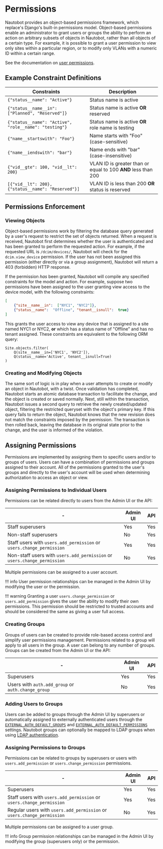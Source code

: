 # Permissions

Nautobot provides an object-based permissions framework, which replace's Django's built-in permissions model. Object-based permissions enable an administrator to grant users or groups the ability to perform an action on arbitrary subsets of objects in Nautobot, rather than all objects of a certain type. For example, it is possible to grant a user permission to view only sites within a particular region, or to modify only VLANs with a numeric ID within a certain range.

See the documentation on [user permissions](../../platform-functionality/users/objectpermission.md).

## Example Constraint Definitions

| Constraints                                           | Description                                                   |
|-------------------------------------------------------|---------------------------------------------------------------|
| `{"status__name": "Active"}`                          | Status name is active                                         |
| `{"status__name__in": ["Planned", "Reserved"]}`       | Status name is active **OR** reserved                         |
| `{"status__name": "Active", "role__name": "testing"}` | Status name is active **OR** role name is testing             |
| `{"name__startswith": "Foo"}`                         | Name starts with "Foo" (case-sensitive)                       |
| `{"name__iendswith": "bar"}`                          | Name ends with "bar" (case-insensitive)                       |
| `{"vid__gte": 100, "vid__lt": 200}`                   | VLAN ID is greater than or equal to 100 **AND** less than 200 |
| `[{"vid__lt": 200}, {"status__name": "Reserved"}]`    | VLAN ID is less than 200 **OR** status is reserved            |

## Permissions Enforcement

### Viewing Objects

Object-based permissions work by filtering the database query generated by a user's request to restrict the set of objects returned. When a request is received, Nautobot first determines whether the user is authenticated and has been granted to perform the requested action. For example, if the requested URL is `/dcim/devices/`, Nautobot will check for the `dcim.view_device` permission. If the user has not been assigned this permission (either directly or via a group assignment), Nautobot will return a 403 (forbidden) HTTP response.

If the permission _has_ been granted, Nautobot will compile any specified constraints for the model and action. For example, suppose two permissions have been assigned to the user granting view access to the device model, with the following constraints:

```json
[
    {"site__name__in":  ["NYC1", "NYC2"]},
    {"status__name":  "Offline", "tenant__isnull":  true}
]
```

This grants the user access to view any device that is assigned to a site named NYC1 or NYC2, **or** which has a status name of "Offline" and has no tenant assigned. These constraints are equivalent to the following ORM query:

```no-highlight
Site.objects.filter(
    Q(site__name__in=['NYC1', 'NYC2']),
    Q(status__name='Active', tenant__isnull=True)
)
```

### Creating and Modifying Objects

The same sort of logic is in play when a user attempts to create or modify an object in Nautobot, with a twist. Once validation has completed, Nautobot starts an atomic database transaction to facilitate the change, and the object is created or saved normally. Next, still within the transaction, Nautobot issues a second query to retrieve the newly created/updated object, filtering the restricted queryset with the object's primary key. If this query fails to return the object, Nautobot knows that the new revision does not match the constraints imposed by the permission. The transaction is then rolled back, leaving the database in its original state prior to the change, and the user is informed of the violation.

## Assigning Permissions

Permissions are implemented by assigning them to specific users and/or to groups of users. Users can have a combination of permissions and groups assigned to their account. All of the permissions granted to the user's groups and directly to the user's account will be used when determining authorization to access an object or view.

### Assigning Permissions to Individual Users

Permissions can be related directly to users from the Admin UI or the API:

| -                                                                      | Admin UI | API |
| ---------------------------------------------------------------------- | -------- | --- |
| Staff superusers                                                         | Yes      | Yes |
| Non-staff superusers                                                     | No       | Yes |
| Staff users with `users.add_permission` or `users.change_permission`     | Yes      | Yes |
| Non-staff users with `users.add_permission` or `users.change_permission` | No       | Yes |

Multiple permissions can be assigned to a user account.

!!! info
    User permission relationships can be managed in the Admin UI by modifying the user or the permission.

!!! warning
    Granting a user `users.change_permission` or `users.add_permission` gives the user the ability to modify their own permissions. This permission should be restricted to trusted accounts and should be considered the same as giving a user full access.

### Creating Groups

Groups of users can be created to provide role-based access control and simplify user permissions management. Permissions related to a group will apply to all users in the group. A user can belong to any number of groups. Groups can be created from the Admin UI or the API:

| -                                                           | Admin UI | API |
| ----------------------------------------------------------- | -------- | --- |
| Superusers                                                  | Yes      | Yes |
| Users with `auth.add_group` or `auth.change_group`          | No       | Yes |

### Adding Users to Groups

Users can be added to groups through the Admin UI by superusers or automatically assigned to externally authenticated users through the [`EXTERNAL_AUTH_DEFAULT_GROUPS`](../configuration/optional-settings.md#external_auth_default_groups) and [`EXTERNAL_AUTH_DEFAULT_PERMISSIONS`](../configuration/optional-settings.md#external_auth_default_permissions) settings. Nautobot groups can optionally be mapped to LDAP groups when using [LDAP authentication](../configuration/authentication/ldap.md#user-groups-for-permissions).

### Assigning Permissions to Groups

Permissions can be related to groups by superusers or users with `users.add_permission` or `users.change_permission` permissions.

| -                                                                      | Admin UI | API |
| ---------------------------------------------------------------------- | -------- | --- |
| Superusers                                                             | Yes      | Yes |
| Staff users with `users.add_permission` or `users.change_permission`   | Yes      | Yes |
| Regular users with `users.add_permission` or `users.change_permission` | No       | Yes |

Multiple permissions can be assigned to a user group.

!!! info
    Group permission relationships can be managed in the Admin UI by modifying the group (superusers only) or the permission.
